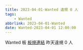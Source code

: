 ```yaml
---
title: 2023-04-01-Wanted 違規 0 人
tags:
    - Wanted
abbrlink: 2023-04-01-Wanted
date: Wanted-2023-04-01 12:00:00
---
```

Wanted 板 [板規連結](https://www.ptt.cc/bbs/Wanted/M.1608829773.A.D3B.html)
昨天違規 0 人
